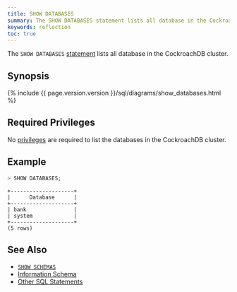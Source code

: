 ```yaml
---
title: SHOW DATABASES
summary: The SHOW DATABASES statement lists all database in the CockroachDB cluster.
keywords: reflection
toc: true
---
```


The `SHOW DATABASES` [statement](sql-statements.html) lists all database in the CockroachDB cluster.


## Synopsis

<div>
{% include {{ page.version.version }}/sql/diagrams/show_databases.html %}
</div>

## Required Privileges

No [privileges](privileges.html) are required to list the databases in the CockroachDB cluster.

## Example

~~~ sql
> SHOW DATABASES;
~~~
~~~
+--------------------+
|      Database      |
+--------------------+
| bank               |
| system             |
+--------------------+
(5 rows)
~~~

## See Also

- [`SHOW SCHEMAS`](show-schemas.html)
- [Information Schema](information-schema.html)
- [Other SQL Statements](sql-statements.html)
